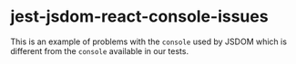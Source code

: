 # jest-jsdom-react-console-issues

This is an example of problems with the `console` used by JSDOM which is
different from the `console` available in our tests.
